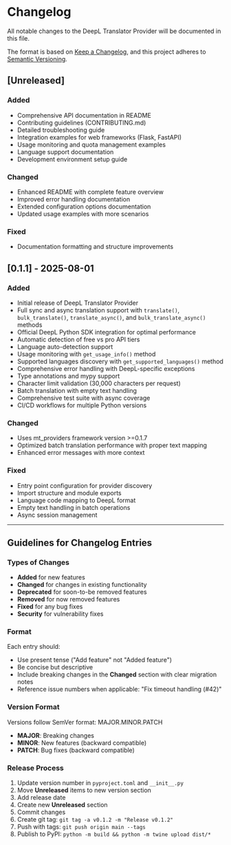 # Changelog

All notable changes to the DeepL Translator Provider will be documented in this file.

The format is based on [Keep a Changelog](https://keepachangelog.com/en/1.0.0/),
and this project adheres to [Semantic Versioning](https://semver.org/spec/v2.0.0.html).

## [Unreleased]

### Added
- Comprehensive API documentation in README
- Contributing guidelines (CONTRIBUTING.md)
- Detailed troubleshooting guide
- Integration examples for web frameworks (Flask, FastAPI)
- Usage monitoring and quota management examples
- Language support documentation
- Development environment setup guide

### Changed
- Enhanced README with complete feature overview
- Improved error handling documentation
- Extended configuration options documentation
- Updated usage examples with more scenarios

### Fixed
- Documentation formatting and structure improvements

## [0.1.1] - 2025-08-01

### Added
- Initial release of DeepL Translator Provider
- Full sync and async translation support with `translate()`, `bulk_translate()`, `translate_async()`, and `bulk_translate_async()` methods
- Official DeepL Python SDK integration for optimal performance
- Automatic detection of free vs pro API tiers
- Language auto-detection support
- Usage monitoring with `get_usage_info()` method
- Supported languages discovery with `get_supported_languages()` method
- Comprehensive error handling with DeepL-specific exceptions
- Type annotations and mypy support
- Character limit validation (30,000 characters per request)
- Batch translation with empty text handling
- Comprehensive test suite with async coverage
- CI/CD workflows for multiple Python versions

### Changed
- Uses mt_providers framework version >=0.1.7
- Optimized batch translation performance with proper text mapping
- Enhanced error messages with more context

### Fixed
- Entry point configuration for provider discovery
- Import structure and module exports
- Language code mapping to DeepL format
- Empty text handling in batch operations
- Async session management

---

## Guidelines for Changelog Entries

### Types of Changes

- **Added** for new features
- **Changed** for changes in existing functionality
- **Deprecated** for soon-to-be removed features
- **Removed** for now removed features
- **Fixed** for any bug fixes
- **Security** for vulnerability fixes

### Format

Each entry should:
- Use present tense ("Add feature" not "Added feature")
- Be concise but descriptive
- Include breaking changes in the **Changed** section with clear migration notes
- Reference issue numbers when applicable: "Fix timeout handling (#42)"

### Version Format

Versions follow SemVer format: MAJOR.MINOR.PATCH

- **MAJOR**: Breaking changes
- **MINOR**: New features (backward compatible)
- **PATCH**: Bug fixes (backward compatible)

### Release Process

1. Update version number in `pyproject.toml` and `__init__.py`
2. Move **Unreleased** items to new version section
3. Add release date
4. Create new **Unreleased** section
5. Commit changes
6. Create git tag: `git tag -a v0.1.2 -m "Release v0.1.2"`
7. Push with tags: `git push origin main --tags`
8. Publish to PyPI: `python -m build && python -m twine upload dist/*`

